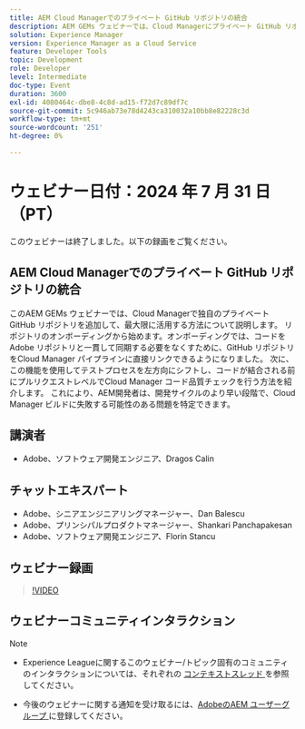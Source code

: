 ```yaml
---
title: AEM Cloud Managerでのプライベート GitHub リポジトリの統合
description: AEM GEMs ウェビナーでは、Cloud Managerにプライベート GitHub リポジトリを追加し、パイプラインに直接リンクし、コードを結合する前に左シフト式テストを使用してプルリクエストレベルで問題を特定する方法を説明します。
solution: Experience Manager
version: Experience Manager as a Cloud Service
feature: Developer Tools
topic: Development
role: Developer
level: Intermediate
doc-type: Event
duration: 3600
exl-id: 4080464c-dbe8-4c8d-ad15-f72d7c89df7c
source-git-commit: 5c946ab73e78d4243ca310032a10bb8e82228c3d
workflow-type: tm+mt
source-wordcount: '251'
ht-degree: 0%

---
```


# ウェビナー日付：2024 年 7 月 31 日（PT）

このウェビナーは終了しました。以下の録画をご覧ください。

## AEM Cloud Managerでのプライベート GitHub リポジトリの統合

このAEM GEMs ウェビナーでは、Cloud Managerで独自のプライベート GitHub リポジトリを追加して、最大限に活用する方法について説明します。 リポジトリのオンボーディングから始めます。オンボーディングでは、コードをAdobe リポジトリと一貫して同期する必要をなくすために、GitHub リポジトリをCloud Manager パイプラインに直接リンクできるようになりました。 次に、この機能を使用してテストプロセスを左方向にシフトし、コードが結合される前にプルリクエストレベルでCloud Manager コード品質チェックを行う方法を紹介します。 これにより、AEM開発者は、開発サイクルのより早い段階で、Cloud Manager ビルドに失敗する可能性のある問題を特定できます。

## 講演者

* Adobe、ソフトウェア開発エンジニア、Dragos Calin

## チャットエキスパート

* Adobe、シニアエンジニアリングマネージャー、Dan Balescu
* Adobe、プリンシパルプロダクトマネージャー、Shankari Panchapakesan
* Adobe、ソフトウェア開発エンジニア、Florin Stancu

## ウェビナー録画

>[!VIDEO](https://video.tv.adobe.com/v/3432350)

## ウェビナーコミュニティインタラクション

>[!NOTE]
>
>* Experience Leagueに関するこのウェビナー/トピック固有のコミュニティのインタラクションについては、それぞれの [ コンテキストスレッド ](https://adobe.ly/4f1jhMo) を参照してください。
>
>* 今後のウェビナーに関する通知を受け取るには、[AdobeのAEM ユーザーグループ ](https://aem-augs.adobe.com/) に登録してください。
